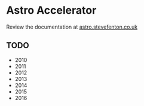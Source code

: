 # Astro Accelerator

Review the documentation at [astro.stevefenton.co.uk](https://astro.stevefenton.co.uk/)

## TODO

- 2010
- 2011
- 2012
- 2013
- 2014
- 2015
- 2016